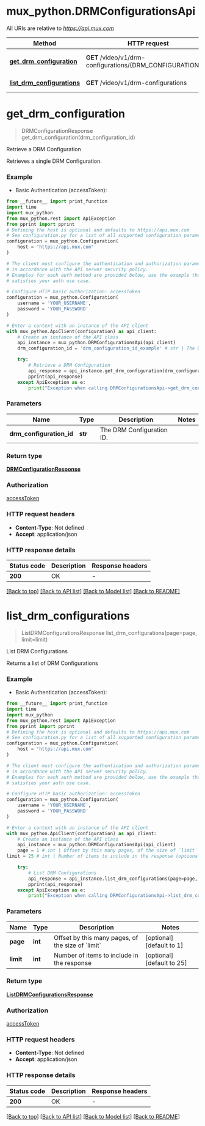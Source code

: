# mux_python.DRMConfigurationsApi

All URIs are relative to *https://api.mux.com*

Method | HTTP request | Description
------------- | ------------- | -------------
[**get_drm_configuration**](DRMConfigurationsApi.md#get_drm_configuration) | **GET** /video/v1/drm-configurations/{DRM_CONFIGURATION_ID} | Retrieve a DRM Configuration
[**list_drm_configurations**](DRMConfigurationsApi.md#list_drm_configurations) | **GET** /video/v1/drm-configurations | List DRM Configurations


# **get_drm_configuration**
> DRMConfigurationResponse get_drm_configuration(drm_configuration_id)

Retrieve a DRM Configuration

Retrieves a single DRM Configuration.

### Example

* Basic Authentication (accessToken):
```python
from __future__ import print_function
import time
import mux_python
from mux_python.rest import ApiException
from pprint import pprint
# Defining the host is optional and defaults to https://api.mux.com
# See configuration.py for a list of all supported configuration parameters.
configuration = mux_python.Configuration(
    host = "https://api.mux.com"
)

# The client must configure the authentication and authorization parameters
# in accordance with the API server security policy.
# Examples for each auth method are provided below, use the example that
# satisfies your auth use case.

# Configure HTTP basic authorization: accessToken
configuration = mux_python.Configuration(
    username = 'YOUR_USERNAME',
    password = 'YOUR_PASSWORD'
)

# Enter a context with an instance of the API client
with mux_python.ApiClient(configuration) as api_client:
    # Create an instance of the API class
    api_instance = mux_python.DRMConfigurationsApi(api_client)
    drm_configuration_id = 'drm_configuration_id_example' # str | The DRM Configuration ID.

    try:
        # Retrieve a DRM Configuration
        api_response = api_instance.get_drm_configuration(drm_configuration_id)
        pprint(api_response)
    except ApiException as e:
        print("Exception when calling DRMConfigurationsApi->get_drm_configuration: %s\n" % e)
```

### Parameters

Name | Type | Description  | Notes
------------- | ------------- | ------------- | -------------
 **drm_configuration_id** | **str**| The DRM Configuration ID. | 

### Return type

[**DRMConfigurationResponse**](DRMConfigurationResponse.md)

### Authorization

[accessToken](../README.md#accessToken)

### HTTP request headers

 - **Content-Type**: Not defined
 - **Accept**: application/json

### HTTP response details
| Status code | Description | Response headers |
|-------------|-------------|------------------|
**200** | OK |  -  |

[[Back to top]](#) [[Back to API list]](../README.md#documentation-for-api-endpoints) [[Back to Model list]](../README.md#documentation-for-models) [[Back to README]](../README.md)

# **list_drm_configurations**
> ListDRMConfigurationsResponse list_drm_configurations(page=page, limit=limit)

List DRM Configurations

Returns a list of DRM Configurations

### Example

* Basic Authentication (accessToken):
```python
from __future__ import print_function
import time
import mux_python
from mux_python.rest import ApiException
from pprint import pprint
# Defining the host is optional and defaults to https://api.mux.com
# See configuration.py for a list of all supported configuration parameters.
configuration = mux_python.Configuration(
    host = "https://api.mux.com"
)

# The client must configure the authentication and authorization parameters
# in accordance with the API server security policy.
# Examples for each auth method are provided below, use the example that
# satisfies your auth use case.

# Configure HTTP basic authorization: accessToken
configuration = mux_python.Configuration(
    username = 'YOUR_USERNAME',
    password = 'YOUR_PASSWORD'
)

# Enter a context with an instance of the API client
with mux_python.ApiClient(configuration) as api_client:
    # Create an instance of the API class
    api_instance = mux_python.DRMConfigurationsApi(api_client)
    page = 1 # int | Offset by this many pages, of the size of `limit` (optional) (default to 1)
limit = 25 # int | Number of items to include in the response (optional) (default to 25)

    try:
        # List DRM Configurations
        api_response = api_instance.list_drm_configurations(page=page, limit=limit)
        pprint(api_response)
    except ApiException as e:
        print("Exception when calling DRMConfigurationsApi->list_drm_configurations: %s\n" % e)
```

### Parameters

Name | Type | Description  | Notes
------------- | ------------- | ------------- | -------------
 **page** | **int**| Offset by this many pages, of the size of &#x60;limit&#x60; | [optional] [default to 1]
 **limit** | **int**| Number of items to include in the response | [optional] [default to 25]

### Return type

[**ListDRMConfigurationsResponse**](ListDRMConfigurationsResponse.md)

### Authorization

[accessToken](../README.md#accessToken)

### HTTP request headers

 - **Content-Type**: Not defined
 - **Accept**: application/json

### HTTP response details
| Status code | Description | Response headers |
|-------------|-------------|------------------|
**200** | OK |  -  |

[[Back to top]](#) [[Back to API list]](../README.md#documentation-for-api-endpoints) [[Back to Model list]](../README.md#documentation-for-models) [[Back to README]](../README.md)

